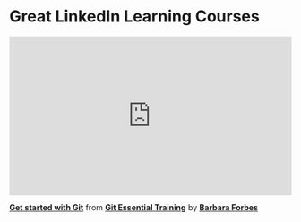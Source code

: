 <h1>Great LinkedIn Learning Courses</h1>

<div style="position:relative;height:0;padding-bottom:56.25%"><iframe width="640" height="360" src="https://www.linkedin.com/learning/embed/git-essential-training-19417064/get-started-with-git?autoplay=false&claim=AQGAnm4dzzFn2wAAAY6AVTJ0mheudSihh0ZoaNRtgaYG1mCkuobR_CDwKvMyBFkHMgXGrXxwFlnggFtrVDMJunTZl8tFaeahND07oxB4NJ3kWy10cVdDHlHusiklRCmmZZ3j1wGVcf1w4FeDAqh95OwQCiGhYZ4A9nNIkwEn_rqrNjb11YsRN2hDEdx-ObgV0314en6ldRB7_tLBv-9P3ytT2qhXj7Fss16n_658Duj-KZGQT3jUQQyAAWk8bhbJFmzdPTwtOQzofUQg00Isa0W0rnhZTaqXGwDTz_ixlIFnZs39gHAvz0bXsYOM-Rno_ixGIosoB91uoaMkIlzZop8GIIPYedfPbR3o6Nwt1rNnB5PSWxqaJotgV8tnT9NjYbAiC4pX1XslGsuoz6XXx6usx1nTC0aqO0PXxc-kXY7C6DnCAgCRnbDVbfBH-EUU7QEG1ezBs1zJ4YpyOAouWQgBDJsQNYxgHnRESs6JyLBJsbeRm8t5Ga0BUGFCzZDudnJ50BRk_bw-YNLsWaOzpaCgMeP9w6qK9U8hbjABGhs9e4qDcHE4SfT_69XzLxU1D3v4ul-T6MGvLISsICAsPseADLcbI3jpfBn2BuScSiRJBhkU0OfXGGrR-P6YbMTQyzetb6UUZDy4vwexG4gd_eDeS4znr21hnaN5L_EXsClcyYX_eLc14YDKmYBlRTzYtgVvR1AV-skVEj52Y9PeQQCz2m63IjFJYRXFGLsatgxIzZ_668sLgqt2_fmBl1xjUHlO9MfZg1u-Ph3yGVMRO5z5vGfVExcLRM2H5JCSSk84tdenO6mCrzB8yTdmjHeZStv9YN2X6zIuvRzNl7yELCl6NKVoEXbMu4Uh5DNWohhgW2-BCuXOB_ns9uV-GkDcVYcNPLe4Lrnr41ziDl8Kql5evPU2xAsRvpprvP6hKslf4nUoZ-H0MIuhmHwDMBeAXg7Ri3XKAGtU_juWduJy6OZnSc4QOVH5bfNLop3j_1Qh0PzcIb2VokL24nZKcUDWdfCdm0_ojikyV7XmpTgeMHv0mHNWAy88ZXdMcVLoR46PrHt4w82udXR4uTP1R_2EfD84H7qkg_L3e361XWizdfoSwT8hFhKke8S-FHpiZajJBWpQJmdVArCEmWJCa1XAKyEUx01S_0zpj7V1B9xKZATPpEHRvszuNbv0-yoN9GzCGqc8ZXSg1JYvhhH_9iLK2H2WaZFt2RI" mozallowfullscreen="true" webkitallowfullscreen="true" allowfullscreen="true" frameborder="0" style="position:absolute;width:100%;height:100%;left:0"></iframe></div><p><strong><a href="https://www.linkedin.com/learning/git-essential-training-19417064/get-started-with-git?trk=embed_lil">Get started with Git</a></strong> from <strong><a href="https://www.linkedin.com/learning/git-essential-training-19417064?trk=embed_lil">Git Essential Training</a></strong> by <strong><a href="https://www.linkedin.com/learning/instructors/barbara-forbes?trk=embed_lil">Barbara Forbes</a></strong></p>
